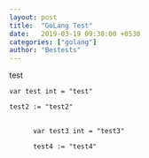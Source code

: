```yaml
---
layout: post
title:  "GoLang Test"
date:   2019-03-19 09:38:00 +0530
categories: ["golang"]
author: "Bestests"
---
```

<link rel="stylesheet" href="/js/highlight/styles/monokai.css" />
<script src="/js/highlight/highlight.pack.js"></script>
<script>hljs.initHighlightingOnLoad();</script>

test
``` golang
var test int = "test"

test2 := "test2"
```
<pre>
  <code class="go">
      var test3 int = "test3"
      
      test4 := "test4"
  </code>
</pre>
